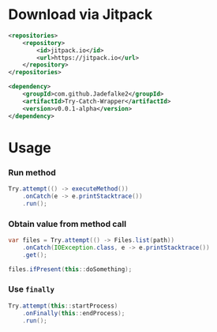 # Download via Jitpack
```xml
<repositories>
    <repository>
        <id>jitpack.io</id>
        <url>https://jitpack.io</url>
    </repository>
</repositories>
```
```xml
<dependency>
	<groupId>com.github.Jadefalke2</groupId>
	<artifactId>Try-Catch-Wrapper</artifactId>
	<version>v0.0.1-alpha</version>
</dependency>
```
# Usage
### Run method
```java
Try.attempt(() -> executeMethod())
	.onCatch(e -> e.printStacktrace())
	.run();
```
### Obtain value from method call
```java
var files = Try.attempt(() -> Files.list(path))
    .onCatch(IOException.class, e -> e.printStacktrace())
    .get();

files.ifPresent(this::doSomething);
```
### Use `finally`
```java
Try.attempt(this::startProcess)
    .onFinally(this::endProcess);
    .run();
```
